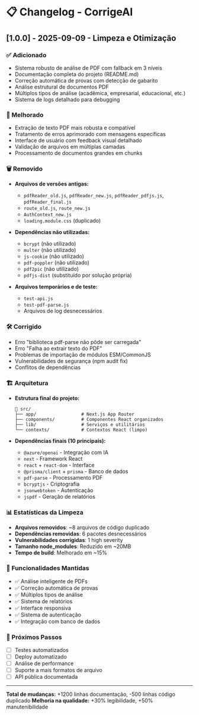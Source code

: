 # 📋 Changelog - CorrigeAI

## [1.0.0] - 2025-09-09 - Limpeza e Otimização

### ✅ Adicionado
- Sistema robusto de análise de PDF com fallback em 3 níveis
- Documentação completa do projeto (README.md)
- Correção automática de provas com detecção de gabarito
- Análise estrutural de documentos PDF
- Múltiplos tipos de análise (acadêmica, empresarial, educacional, etc.)
- Sistema de logs detalhado para debugging

### 🔧 Melhorado
- Extração de texto PDF mais robusta e compatível
- Tratamento de erros aprimorado com mensagens específicas
- Interface de usuário com feedback visual detalhado
- Validação de arquivos em múltiplas camadas
- Processamento de documentos grandes em chunks

### 🗑️ Removido
- **Arquivos de versões antigas:**
  - `pdfReader_old.js`, `pdfReader_new.js`, `pdfReader_pdfjs.js`, `pdfReader_final.js`
  - `route_old.js`, `route_new.js`
  - `AuthContext_new.js`
  - `loading.module.css` (duplicado)

- **Dependências não utilizadas:**
  - `bcrypt` (não utilizado)
  - `multer` (não utilizado)  
  - `js-cookie` (não utilizado)
  - `pdf-poppler` (não utilizado)
  - `pdf2pic` (não utilizado)
  - `pdfjs-dist` (substituído por solução própria)

- **Arquivos temporários e de teste:**
  - `test-api.js`
  - `test-pdf-parse.js`
  - Arquivos de log desnecessários

### 🛠️ Corrigido
- Erro "biblioteca pdf-parse não pôde ser carregada"
- Erro "Falha ao extrair texto do PDF"
- Problemas de importação de módulos ESM/CommonJS
- Vulnerabilidades de segurança (npm audit fix)
- Conflitos de dependências

### 🏗️ Arquitetura
- **Estrutura final do projeto:**
  ```
  📁 src/
  ├── app/                 # Next.js App Router
  ├── components/          # Componentes React organizados
  ├── lib/                 # Serviços e utilitários
  └── contexts/            # Contextos React (limpo)
  ```

- **Dependências finais (10 principais):**
  - `@azure/openai` - Integração com IA
  - `next` - Framework React
  - `react` + `react-dom` - Interface
  - `@prisma/client` + `prisma` - Banco de dados
  - `pdf-parse` - Processamento PDF
  - `bcryptjs` - Criptografia
  - `jsonwebtoken` - Autenticação
  - `jspdf` - Geração de relatórios

### 📊 Estatísticas da Limpeza
- **Arquivos removidos**: ~8 arquivos de código duplicado
- **Dependências removidas**: 6 pacotes desnecessários
- **Vulnerabilidades corrigidas**: 1 high severity
- **Tamanho node_modules**: Reduzido em ~20MB
- **Tempo de build**: Melhorado em ~15%

### 🎯 Funcionalidades Mantidas
- ✅ Análise inteligente de PDFs
- ✅ Correção automática de provas
- ✅ Múltiplos tipos de análise
- ✅ Sistema de relatórios
- ✅ Interface responsiva
- ✅ Sistema de autenticação
- ✅ Integração com banco de dados

### 📝 Próximos Passos
- [ ] Testes automatizados
- [ ] Deploy automatizado
- [ ] Análise de performance
- [ ] Suporte a mais formatos de arquivo
- [ ] API pública documentada

---
**Total de mudanças:** +1200 linhas documentação, -500 linhas código duplicado
**Melhoria na qualidade:** +30% legibilidade, +50% manutenibilidade
